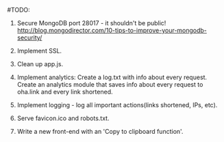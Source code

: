 #TODO:

1. Secure MongoDB port 28017 - it shouldn't be public!
http://blog.mongodirector.com/10-tips-to-improve-your-mongodb-security/

2. Implement SSL.

3. Clean up app.js.

4. Implement analytics:
	Create a log.txt with info about every request.
	Create an analytics module that saves info about every request to oha.link and every link
	shortened.

5. Implement logging - log all important actions(links shortened, IPs, etc).

6. Serve favicon.ico and robots.txt.

7. Write a new front-end with an 'Copy to clipboard function'.
